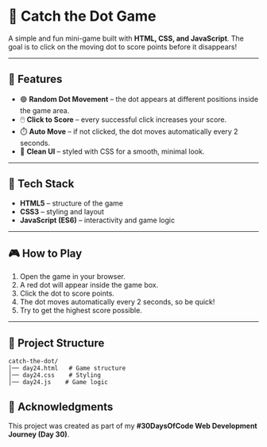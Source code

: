 # 🎯 Catch the Dot Game

A simple and fun mini-game built with **HTML, CSS, and JavaScript**.
The goal is to click on the moving dot to score points before it disappears!

---

## 📌 Features

* 🟢 **Random Dot Movement** – the dot appears at different positions inside the game area.
* 🖱️ **Click to Score** – every successful click increases your score.
* ⏱️ **Auto Move** – if not clicked, the dot moves automatically every 2 seconds.
* 🎨 **Clean UI** – styled with CSS for a smooth, minimal look.

---

## 🚀 Tech Stack

* **HTML5** – structure of the game
* **CSS3** – styling and layout
* **JavaScript (ES6)** – interactivity and game logic

---

## 🎮 How to Play

1. Open the game in your browser.
2. A red dot will appear inside the game box.
3. Click the dot to score points.
4. The dot moves automatically every 2 seconds, so be quick!
5. Try to get the highest score possible.

---

## 📂 Project Structure

```
catch-the-dot/
│── day24.html   # Game structure
│── day24.css    # Styling
│── day24.js    # Game logic
```



## 🙌 Acknowledgments

This project was created as part of my **#30DaysOfCode Web Development Journey (Day 30)**.


